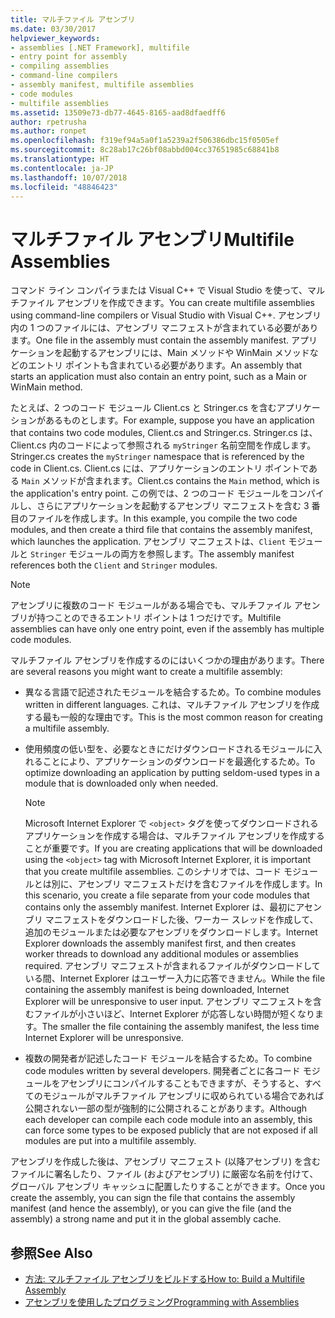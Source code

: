```yaml
---
title: マルチファイル アセンブリ
ms.date: 03/30/2017
helpviewer_keywords:
- assemblies [.NET Framework], multifile
- entry point for assembly
- compiling assemblies
- command-line compilers
- assembly manifest, multifile assemblies
- code modules
- multifile assemblies
ms.assetid: 13509e73-db77-4645-8165-aad8dfaedff6
author: rpetrusha
ms.author: ronpet
ms.openlocfilehash: f319ef94a5a0f1a5239a2f506386dbc15f0505ef
ms.sourcegitcommit: 8c28ab17c26bf08abbd004cc37651985c68841b8
ms.translationtype: HT
ms.contentlocale: ja-JP
ms.lasthandoff: 10/07/2018
ms.locfileid: "48846423"
---
```

# <a name="multifile-assemblies"></a><span data-ttu-id="d09fd-102">マルチファイル アセンブリ</span><span class="sxs-lookup"><span data-stu-id="d09fd-102">Multifile Assemblies</span></span>

<span data-ttu-id="d09fd-103">コマンド ライン コンパイラまたは Visual C++ で Visual Studio を使って、マルチファイル アセンブリを作成できます。</span><span class="sxs-lookup"><span data-stu-id="d09fd-103">You can create multifile assemblies using command-line compilers or Visual Studio with Visual C++.</span></span> <span data-ttu-id="d09fd-104">アセンブリ内の 1 つのファイルには、アセンブリ マニフェストが含まれている必要があります。</span><span class="sxs-lookup"><span data-stu-id="d09fd-104">One file in the assembly must contain the assembly manifest.</span></span> <span data-ttu-id="d09fd-105">アプリケーションを起動するアセンブリには、Main メソッドや WinMain メソッドなどのエントリ ポイントも含まれている必要があります。</span><span class="sxs-lookup"><span data-stu-id="d09fd-105">An assembly that starts an application must also contain an entry point, such as a Main or WinMain method.</span></span>

<span data-ttu-id="d09fd-106">たとえば、2 つのコード モジュール Client.cs と Stringer.cs を含むアプリケーションがあるものとします。</span><span class="sxs-lookup"><span data-stu-id="d09fd-106">For example, suppose you have an application that contains two code modules, Client.cs and Stringer.cs.</span></span> <span data-ttu-id="d09fd-107">Stringer.cs は、Client.cs 内のコードによって参照される `myStringer` 名前空間を作成します。</span><span class="sxs-lookup"><span data-stu-id="d09fd-107">Stringer.cs creates the `myStringer` namespace that is referenced by the code in Client.cs.</span></span> <span data-ttu-id="d09fd-108">Client.cs には、アプリケーションのエントリ ポイントである `Main` メソッドが含まれます。</span><span class="sxs-lookup"><span data-stu-id="d09fd-108">Client.cs contains the `Main` method, which is the application's entry point.</span></span> <span data-ttu-id="d09fd-109">この例では、2 つのコード モジュールをコンパイルし、さらにアプリケーションを起動するアセンブリ マニフェストを含む 3 番目のファイルを作成します。</span><span class="sxs-lookup"><span data-stu-id="d09fd-109">In this example, you compile the two code modules, and then create a third file that contains the assembly manifest, which launches the application.</span></span> <span data-ttu-id="d09fd-110">アセンブリ マニフェストは、`Client` モジュールと `Stringer` モジュールの両方を参照します。</span><span class="sxs-lookup"><span data-stu-id="d09fd-110">The assembly manifest references both the `Client` and `Stringer` modules.</span></span>

> [!NOTE]
> <span data-ttu-id="d09fd-111">アセンブリに複数のコード モジュールがある場合でも、マルチファイル アセンブリが持つことのできるエントリ ポイントは 1 つだけです。</span><span class="sxs-lookup"><span data-stu-id="d09fd-111">Multifile assemblies can have only one entry point, even if the assembly has multiple code modules.</span></span>

<span data-ttu-id="d09fd-112">マルチファイル アセンブリを作成するのにはいくつかの理由があります。</span><span class="sxs-lookup"><span data-stu-id="d09fd-112">There are several reasons you might want to create a multifile assembly:</span></span>

-   <span data-ttu-id="d09fd-113">異なる言語で記述されたモジュールを結合するため。</span><span class="sxs-lookup"><span data-stu-id="d09fd-113">To combine modules written in different languages.</span></span> <span data-ttu-id="d09fd-114">これは、マルチファイル アセンブリを作成する最も一般的な理由です。</span><span class="sxs-lookup"><span data-stu-id="d09fd-114">This is the most common reason for creating a multifile assembly.</span></span>

-   <span data-ttu-id="d09fd-115">使用頻度の低い型を、必要なときにだけダウンロードされるモジュールに入れることにより、アプリケーションのダウンロードを最適化するため。</span><span class="sxs-lookup"><span data-stu-id="d09fd-115">To optimize downloading an application by putting seldom-used types in a module that is downloaded only when needed.</span></span>

    > [!NOTE]
    > <span data-ttu-id="d09fd-116">Microsoft Internet Explorer で `<object>` タグを使ってダウンロードされるアプリケーションを作成する場合は、マルチファイル アセンブリを作成することが重要です。</span><span class="sxs-lookup"><span data-stu-id="d09fd-116">If you are creating applications that will be downloaded using the `<object>` tag with Microsoft Internet Explorer, it is important that you create multifile assemblies.</span></span> <span data-ttu-id="d09fd-117">このシナリオでは、コード モジュールとは別に、アセンブリ マニフェストだけを含むファイルを作成します。</span><span class="sxs-lookup"><span data-stu-id="d09fd-117">In this scenario, you create a file separate from your code modules that contains only the assembly manifest.</span></span> <span data-ttu-id="d09fd-118">Internet Explorer は、最初にアセンブリ マニフェストをダウンロードした後、ワーカー スレッドを作成して、追加のモジュールまたは必要なアセンブリをダウンロードします。</span><span class="sxs-lookup"><span data-stu-id="d09fd-118">Internet Explorer downloads the assembly manifest first, and then creates worker threads to download any additional modules or assemblies required.</span></span> <span data-ttu-id="d09fd-119">アセンブリ マニフェストが含まれるファイルがダウンロードしている間、Internet Explorer はユーザー入力に応答できません。</span><span class="sxs-lookup"><span data-stu-id="d09fd-119">While the file containing the assembly manifest is being downloaded, Internet Explorer will be unresponsive to user input.</span></span> <span data-ttu-id="d09fd-120">アセンブリ マニフェストを含むファイルが小さいほど、Internet Explorer が応答しない時間が短くなります。</span><span class="sxs-lookup"><span data-stu-id="d09fd-120">The smaller the file containing the assembly manifest, the less time Internet Explorer will be unresponsive.</span></span>

-   <span data-ttu-id="d09fd-121">複数の開発者が記述したコード モジュールを結合するため。</span><span class="sxs-lookup"><span data-stu-id="d09fd-121">To combine code modules written by several developers.</span></span> <span data-ttu-id="d09fd-122">開発者ごとに各コード モジュールをアセンブリにコンパイルすることもできますが、そうすると、すべてのモジュールがマルチファイル アセンブリに収められている場合であれば公開されない一部の型が強制的に公開されることがあります。</span><span class="sxs-lookup"><span data-stu-id="d09fd-122">Although each developer can compile each code module into an assembly, this can force some types to be exposed publicly that are not exposed if all modules are put into a multifile assembly.</span></span>

<span data-ttu-id="d09fd-123">アセンブリを作成した後は、アセンブリ マニフェスト (以降アセンブリ) を含むファイルに署名したり、ファイル (およびアセンブリ) に厳密な名前を付けて、グローバル アセンブリ キャッシュに配置したりすることができます。</span><span class="sxs-lookup"><span data-stu-id="d09fd-123">Once you create the assembly, you can sign the file that contains the assembly manifest (and hence the assembly), or you can give the file (and the assembly) a strong name and put it in the global assembly cache.</span></span>

## <a name="see-also"></a><span data-ttu-id="d09fd-124">参照</span><span class="sxs-lookup"><span data-stu-id="d09fd-124">See Also</span></span>

- [<span data-ttu-id="d09fd-125">方法: マルチファイル アセンブリをビルドする</span><span class="sxs-lookup"><span data-stu-id="d09fd-125">How to: Build a Multifile Assembly</span></span>](../../../docs/framework/app-domains/how-to-build-a-multifile-assembly.md)
- [<span data-ttu-id="d09fd-126">アセンブリを使用したプログラミング</span><span class="sxs-lookup"><span data-stu-id="d09fd-126">Programming with Assemblies</span></span>](../../../docs/framework/app-domains/programming-with-assemblies.md)
